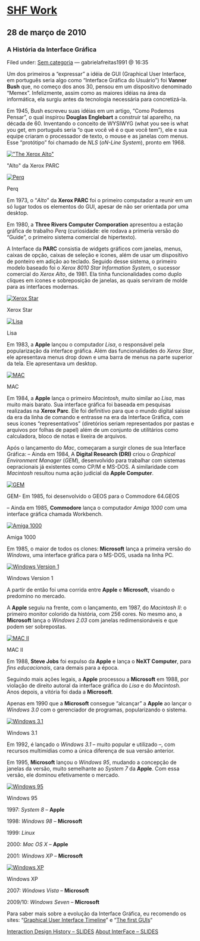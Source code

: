 # [SHF Work](https://shfworks.wordpress.com/)

## 28 de março de 2010

### A História da Interface Gráfica

Filed under: [Sem categoria](https://shfworks.wordpress.com/category/sem-categoria/) — gabrielafreitas1991 @ 16:35

Um dos primeiros a “expressar” a idéia de GUI (Graphical User Interface, em português seria algo como “Interface Gráfica do Usuário”) foi **Vanner Bush** que, no começo dos anos 30, pensou em um dispositivo denominado “Memex”. Infelizmente, assim como as maiores idéias na área da informática, ela surgiu antes da tecnologia necessária para concretizá-la. 

Em 1945, Bush escreveu suas idéias em um artigo, “Como Podemos Pensar”, o qual inspirou **Douglas Englebart** a construir tal aparelho, na década de 60. Inventando o conceito de WYSIWYG (what you see is what you get, em português seria “o que você vê é o que você tem”), ele e sua equipe criaram o processador de texto, o mouse e as janelas com menus. Esse “protótipo” foi chamado de *NLS* (*oN-Line System*), pronto em 1968. 

[!["The Xerox Alto"](https://shfworks.files.wordpress.com/2010/03/xeroxaltoparc.jpg?w=150&h=114)](https://shfworks.files.wordpress.com/2010/03/xeroxaltoparc.jpg)

"Alto" da Xerox PARC

 

[![Perq](https://shfworks.files.wordpress.com/2010/03/thumbperq.gif?w=150&h=145)](https://shfworks.files.wordpress.com/2010/03/thumbperq.gif)

Perq

 

Em 1973, o “*Alto*” da **Xerox PARC** foi o primeiro computador a reunir em um só lugar todos os elementos do GUI, apesar de não ser orientada por uma desktop. 

Em 1980, a **Three Rivers Computer Comporation** apresentou a estação gráfica de trabalho *Perq* (curiosidade: ele rodava a primeria versão do “Guide”, o primeiro sistema comercial de hipertexto). 

A Interface da **PARC** consistia de widgets gráficos com janelas, menus, caixas de opção, caixas de seleção e ícones, além de usar um dispositivo de ponteiro em adição ao teclado. Seguido desse sistema, o primeiro modelo baseado foi o *Xerox 8010 Star Information System*, o sucessor comercial do *Xerox Alto*, de 1981. Ela tinha funcionalidades como duplo cliques em ícones e sobreposição de janelas, as quais serviram de molde para as interfaces modernas. 

[![Xerox Star](https://shfworks.files.wordpress.com/2010/03/thumbstar2.jpg?w=150&h=114)](https://shfworks.files.wordpress.com/2010/03/thumbstar2.jpg)

Xerox Star

 

[![Lisa](https://shfworks.files.wordpress.com/2010/03/lisapic.gif?w=150&h=143)](https://shfworks.files.wordpress.com/2010/03/lisapic.gif)

Lisa

 

Em 1983, a **Apple** lançou o computador *Lisa*, o responsável pela popularização da interface gráfica. Além das funcionalidades do *Xerox Star*, ele apresentava menus drop down e uma barra de menus na parte superior da tela. Ele apresentava um desktop. 

[![MAC](https://shfworks.files.wordpress.com/2010/03/mac11deskicons.gif?w=150&h=100)](https://shfworks.files.wordpress.com/2010/03/mac11deskicons.gif)

MAC

 

Em 1984, a **Apple** lança o primeiro *Macintosh*, muito similar ao *Lisa*, mas muito mais barato. Sua interface gráfica foi baseada em pesquisas realizadas na **Xerox Parc**. Ele foi definitivo para que o mundo digital saisse da era da linha de comando e entrasse na era da Interface Gráfica, com seus ícones “representativos” (diretórios seriam representados por pastas e arquivos por folhas de papel) além de um conjunto de utilitários como calculadora, bloco de notas e lixeira de arquivos. 

Após o lançamento do *Mac*, começaram a surgir clones de sua Interface Gráfica:
– Ainda em 1984, A **Digital Research (DRI)** criou o *Graphical Environment Manager* (*GEM*), desenvolvido para trabalhar com sistemas oepracionais já existentes como CP/M e MS-DOS. A similaridade com *Macintosh* resultou numa ação judicial da **Apple Computer**. 

[![GEM](https://shfworks.files.wordpress.com/2010/03/gem11about.png?w=150&h=82)](https://shfworks.files.wordpress.com/2010/03/gem11about.png)

GEM- Em 1985, foi desenvolvido o GEOS para o Commodore 64.GEOS

 

– Ainda em 1985, **Commodore** lança o computador *Amiga 1000* com uma interface gráfica chamada Workbench. 

[![Amiga 1000](https://shfworks.files.wordpress.com/2010/03/amiga1000.gif?w=150&h=93)](https://shfworks.files.wordpress.com/2010/03/amiga1000.gif)

Amiga 1000

 

Em 1985, o maior de todos os clones: **Microsoft** lança a primeira versão do *Windows*, uma interface gráfica para o MS-DOS, usada na linha PC. 

[![Windows Version 1](https://shfworks.files.wordpress.com/2010/03/windowsversion01.gif?w=150&h=82)](https://shfworks.files.wordpress.com/2010/03/windowsversion01.gif)

Windows Version 1

 

A partir de então foi uma corrida entre **Apple** e **Microsoft**, visando o predomino no mercado. 

A **Apple** seguiu na frente, com o lançamento, em 1987, do *Macintosh II*: o primeiro monitor colorido da história, com 256 cores. No mesmo ano, a **Microsoft** lança o *Windows 2.03* com janelas redimensionáveis e que podem ser sobrepostas. 

[![MAC II](https://shfworks.files.wordpress.com/2010/03/thumbmacii.gif?w=150&h=112)](https://shfworks.files.wordpress.com/2010/03/thumbmacii.gif)

MAC II

 

Em 1988, **Steve Jobs** foi expulso da **Apple** e lança o **NeXT Computer**, para *fins educacionais*, cara demais para a época. 

Seguindo mais ações legais, a **Apple** processou a **Microsoft** em 1988, por violação de direito autoral da interface gráfica do *Lisa* e do *Macintosh*. Anos depois, a vitória foi dada a **Microsoft**. 

Apenas em 1990 que a **Microsoft** consegue “alcançar” a **Apple** ao lançar o *Windows 3.0* com o gerenciador de programas, popularizando o sistema. 

[![Windows 3.1](https://shfworks.files.wordpress.com/2010/03/win31logosm.png?w=125&h=150)](https://shfworks.files.wordpress.com/2010/03/win31logosm.png)

Windows 3.1

 

Em 1992, é lançado o *Windows 3.1* – muito popular e utilizado –, com recursos multimídias como a única diferença de sua versão anterior. 

Em 1995, **Microsoft** lançou o *Windows 95*, mudando a concepção de janelas da versão, muito semelhante ao *System 7* da **Apple**. Com essa versão, ele dominou efetivamente o mercado. 

[![Windows 95](https://shfworks.files.wordpress.com/2010/03/win95startmenu.gif?w=150&h=112)](https://shfworks.files.wordpress.com/2010/03/win95startmenu.gif)

Windows 95

 

1997: *System 8* – **Apple** 

1998: *Windows 98* – **Microsoft** 

1999: *Linux* 

2000: *Mac OS X* – **Apple** 

2001: *Windows XP* – **Microsoft** 

[![Windows XP](https://shfworks.files.wordpress.com/2010/03/wxpxplogo1.gif?w=150&h=27)](https://shfworks.files.wordpress.com/2010/03/wxpxplogo1.gif)

Windows XP

 

2007: *Windows Vista* – **Microsoft** 

2009/10: *Windows Seven* – **Microsoft** 

Para saber mais sobre a evolução da Interface Gráfica, eu recomendo os sites: “[Graphical User Interface Timeline](http://toastytech.com/guis/guitimeline3.html)” e “[The first GUIs](http://www.catb.org/~esr/writings/taouu/html/ch02s05.html)“ 

[Interaction Design History – SLIDES](http://www.slideshare.net/mrettig/interaction-design-history)
[About InterFace – SLIDES](http://www.slideshare.net/aynne/why-ux-2) 